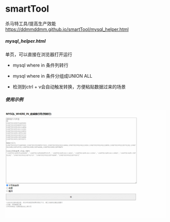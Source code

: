 # smartTool
杀马特工具/提高生产效能  
https://ddmmddmm.github.io/smartTool/mysql_helper.html


##### mysql_helper.html
单页，可以直接在浏览器打开运行

- mysql where in 条件列转行

- mysql where in 条件分组成UNION ALL

- 检测到ctrl + v会自动触发转换，方便粘贴数据过来的场景  

##### 使用示例

![image](https://github.com/ddmmddmm/smartTool/blob/master/demo.gif)


